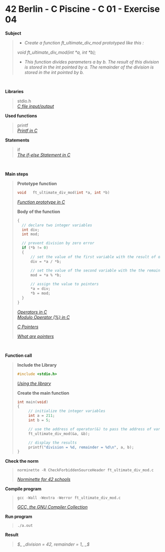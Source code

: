 # 42 Berlin - C Piscine - C 01 - Exercise 04

**Subject**
> * _Create a function ft_ultimate_div_mod prototyped like this :_   
>
>_void ft_ultimate_div_mod(int *a, int *b);_    
>
> * _This function divides parameters a by b. The result of this division is stored in the int pointed by a. The remainder of the division is stored in the int pointed by b._   
>

<br>

**Libraries**        
>
>stdio.h    
>_[C file input/output](https://en.wikipedia.org/wiki/C_file_input/output)_

**Used functions**   
>
>printf   
>_[Printf in C](https://www.geeksforgeeks.org/printf-in-c/)_    

**Statements**
>
>if    
>_[The if-else Statement in C](https://www.geeksforgeeks.org/c-if-else-statement/?ref=lbp)_

<br>

**Main steps**
>
>**Prototype function**
>```c
>void	ft_ultimate_div_mod(int *a, int *b)
>```
>_[Function prototype in C](https://www.geeksforgeeks.org/function-prototype-in-c/)_   
>
>**Body of the function**
>```c
>{
>	// declare two integer variables
>	int	div;
>	int	mod;
>
>	// prevent division by zero error
>	if (*b != 0)
>	{
>		// set the value of the first variable with the result of division
>		div = *a / *b;
>
>		// set the value of the second variable with the the remainder of the division
>		mod = *a % *b;
>		
>		// assign the value to pointers
>		*a = div;
>		*b = mod;
>	}
>}  
>```
>_[Operators in C](https://www.geeksforgeeks.org/function-prototype-in-c/)_    
>_[Modulo Operator (%) in C](https://www.geeksforgeeks.org/modulo-operator-in-c-cpp-with-examples/)_
>
>_[C Pointers](https://www.geeksforgeeks.org/c-pointers/)_    
>
>_[What are pointers](https://youtu.be/2ybLD6_2gKM?si=yLpSffSRbA60G3Se)_
<br>

**Function call**
>**Include the Library**
>```c
>#include <stdio.h>
>```
>_[Using the library](https://www.gnu.org/software/libc/manual/html_mono/libc.html#Using-the-Library)_
>
>**Create the main function**
>```c
>int main(void)
>{
>      // initialize the integer variables
>      int a = 211;
>      int b = 5;
>
>      // use the address of operator(&) to pass the address of variables
>      ft_ultimate_div_mod(&a, &b);
>
>      // display the results
>      printf("division = %d, remainder = %d\n", a, b);
>}  
>```       

**Check the norm**
>```
>norminette -R CheckForbiddenSourceHeader ft_ultimate_div_mod.c
>```
>_[Norminette for 42 schools](https://github.com/42School/norminette)_

**Compile program**
>```
>gcc -Wall -Wextra -Werror ft_ultimate_div_mod.c
>```
>_[GCC, the GNU Compiler Collection](https://gcc.gnu.org)_

**Run program**
>```
>./a.out
>```

**Result**
>_$_    
>_division = 42, remainder = 1_      
>_$_    
